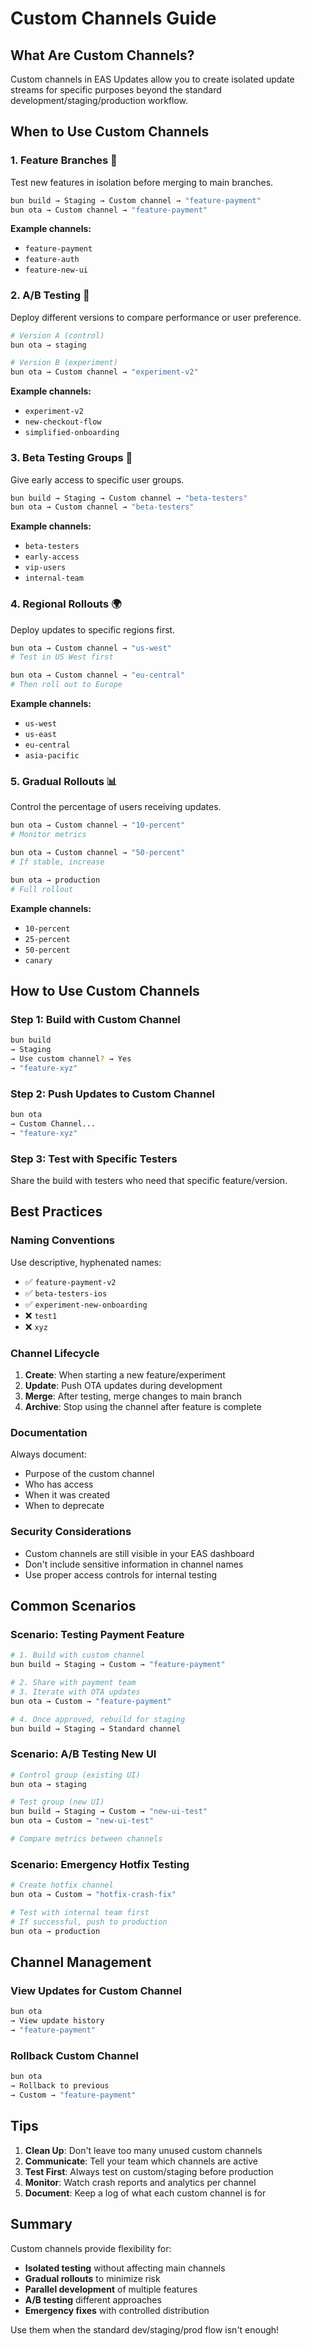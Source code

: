 # Custom Channels Guide

## What Are Custom Channels?

Custom channels in EAS Updates allow you to create isolated update streams for specific purposes beyond the standard development/staging/production workflow.

## When to Use Custom Channels

### 1. **Feature Branches** 🌿
Test new features in isolation before merging to main branches.

```bash
bun build → Staging → Custom channel → "feature-payment"
bun ota → Custom channel → "feature-payment"
```

**Example channels:**
- `feature-payment`
- `feature-auth`
- `feature-new-ui`

### 2. **A/B Testing** 🧪
Deploy different versions to compare performance or user preference.

```bash
# Version A (control)
bun ota → staging

# Version B (experiment)
bun ota → Custom channel → "experiment-v2"
```

**Example channels:**
- `experiment-v2`
- `new-checkout-flow`
- `simplified-onboarding`

### 3. **Beta Testing Groups** 👥
Give early access to specific user groups.

```bash
bun build → Staging → Custom channel → "beta-testers"
bun ota → Custom channel → "beta-testers"
```

**Example channels:**
- `beta-testers`
- `early-access`
- `vip-users`
- `internal-team`

### 4. **Regional Rollouts** 🌍
Deploy updates to specific regions first.

```bash
bun ota → Custom channel → "us-west"
# Test in US West first

bun ota → Custom channel → "eu-central"
# Then roll out to Europe
```

**Example channels:**
- `us-west`
- `us-east`
- `eu-central`
- `asia-pacific`

### 5. **Gradual Rollouts** 📊
Control the percentage of users receiving updates.

```bash
bun ota → Custom channel → "10-percent"
# Monitor metrics

bun ota → Custom channel → "50-percent"
# If stable, increase

bun ota → production
# Full rollout
```

**Example channels:**
- `10-percent`
- `25-percent`
- `50-percent`
- `canary`

## How to Use Custom Channels

### Step 1: Build with Custom Channel
```bash
bun build
→ Staging
→ Use custom channel? → Yes
→ "feature-xyz"
```

### Step 2: Push Updates to Custom Channel
```bash
bun ota
→ Custom Channel...
→ "feature-xyz"
```

### Step 3: Test with Specific Testers
Share the build with testers who need that specific feature/version.

## Best Practices

### Naming Conventions

Use descriptive, hyphenated names:
- ✅ `feature-payment-v2`
- ✅ `beta-testers-ios`
- ✅ `experiment-new-onboarding`
- ❌ `test1`
- ❌ `xyz`

### Channel Lifecycle

1. **Create**: When starting a new feature/experiment
2. **Update**: Push OTA updates during development
3. **Merge**: After testing, merge changes to main branch
4. **Archive**: Stop using the channel after feature is complete

### Documentation

Always document:
- Purpose of the custom channel
- Who has access
- When it was created
- When to deprecate

### Security Considerations

- Custom channels are still visible in your EAS dashboard
- Don't include sensitive information in channel names
- Use proper access controls for internal testing

## Common Scenarios

### Scenario: Testing Payment Feature
```bash
# 1. Build with custom channel
bun build → Staging → Custom → "feature-payment"

# 2. Share with payment team
# 3. Iterate with OTA updates
bun ota → Custom → "feature-payment"

# 4. Once approved, rebuild for staging
bun build → Staging → Standard channel
```

### Scenario: A/B Testing New UI
```bash
# Control group (existing UI)
bun ota → staging

# Test group (new UI)
bun build → Staging → Custom → "new-ui-test"
bun ota → Custom → "new-ui-test"

# Compare metrics between channels
```

### Scenario: Emergency Hotfix Testing
```bash
# Create hotfix channel
bun ota → Custom → "hotfix-crash-fix"

# Test with internal team first
# If successful, push to production
bun ota → production
```

## Channel Management

### View Updates for Custom Channel
```bash
bun ota
→ View update history
→ "feature-payment"
```

### Rollback Custom Channel
```bash
bun ota
→ Rollback to previous
→ Custom → "feature-payment"
```

## Tips

1. **Clean Up**: Don't leave too many unused custom channels
2. **Communicate**: Tell your team which channels are active
3. **Test First**: Always test on custom/staging before production
4. **Monitor**: Watch crash reports and analytics per channel
5. **Document**: Keep a log of what each custom channel is for

## Summary

Custom channels provide flexibility for:
- **Isolated testing** without affecting main channels
- **Gradual rollouts** to minimize risk
- **Parallel development** of multiple features
- **A/B testing** different approaches
- **Emergency fixes** with controlled distribution

Use them when the standard dev/staging/prod flow isn't enough!
